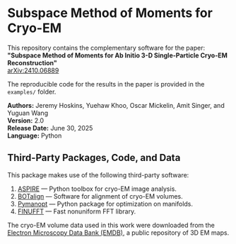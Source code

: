 # Subspace Method of Moments for Cryo-EM

This repository contains the complementary software for the paper:  
**"Subspace Method of Moments for Ab Initio 3-D Single-Particle Cryo-EM Reconstruction"**  
[arXiv:2410.06889](https://arxiv.org/abs/2410.06889)

The reproducible code for the results in the paper is provided in the `examples/` folder.

**Authors:** Jeremy Hoskins, Yuehaw Khoo, Oscar Mickelin, Amit Singer, and Yuguan Wang  
**Version:** 2.0  
**Release Date:** June 30, 2025  
**Language:** Python


## Third-Party Packages, Code, and Data

This package makes use of the following third-party software:

1. [ASPIRE](https://github.com/PrincetonUniversity/aspire) — Python toolbox for cryo-EM image analysis.
2. [BOTalign](https://github.com/RuiyiYang/BOTalign) — Software for alignment of cryo-EM volumes.
3. [Pymanopt](https://pymanopt.org/) — Python package for optimization on manifolds.
4. [FINUFFT](https://finufft.readthedocs.io/en/latest/) — Fast nonuniform FFT library.

The cryo-EM volume data used in this work were downloaded from the [Electron Microscopy Data Bank (EMDB)](https://www.ebi.ac.uk/emdb/), a public repository of 3D EM maps.
